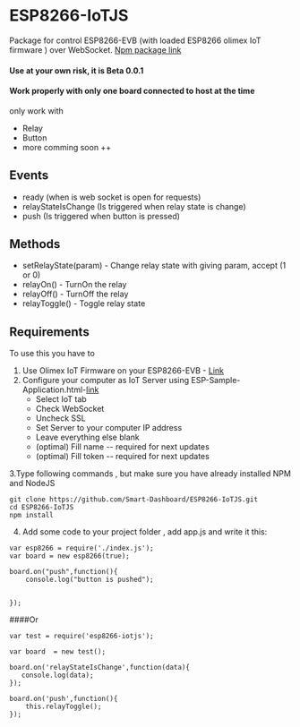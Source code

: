 # ESP8266-IoTJS
Package for control ESP8266-EVB (with loaded ESP8266 olimex IoT firmware ) over WebSocket.
[Npm package link](https://www.npmjs.com/package/esp8266-iotjs)


#### Use at your own risk, it is Beta 0.0.1
#### Work properly with only one board connected to host at the time
only work with 
* Relay
* Button
* more comming soon ++

 ## Events
 - ready (when is web socket is open for requests)
 - relayStateIsChange (Is triggered when relay state is change)
 - push (Is triggered when button is pressed)


 ## Methods
 - setRelayState(param) - Change relay state with giving param, accept (1 or 0)
 - relayOn() - TurnOn the relay
 - relayOff() - TurnOff the relay
 - relayToggle() - Toggle relay state


 ## Requirements

To use this you have to

1. Use Olimex IoT Firmware on your ESP8266-EVB - [Link](https://github.com/OLIMEX/ESP8266/tree/master/IoT%20Firmware)
2. Configure your computer as IoT Server using ESP-Sample-Application.html-[link](https://github.com/OLIMEX/ESP8266/tree/master/IoT%20Firmware/document)
	* Select IoT tab
	* Check WebSocket
	* Uncheck SSL
	* Set Server to your computer IP address
	* Leave everything else blank
	* (optimal) Fill name -- required for next updates 
	* (optimal) Fill token -- required for next updates  

3.Type following commands , but make sure you have already installed NPM and NodeJS
```
git clone https://github.com/Smart-Dashboard/ESP8266-IoTJS.git
cd ESP8266-IoTJS
npm install

```

4. Add some code to your project folder , add app.js and write it this:
```
var esp8266 = require('./index.js');
var board = new esp8266(true);

board.on("push",function(){
    console.log("button is pushed");


});

```

####Or 
```
var test = require('esp8266-iotjs');

var board  = new test();

board.on('relayStateIsChange',function(data){
   console.log(data); 
});

board.on('push',function(){
    this.relayToggle();
});

